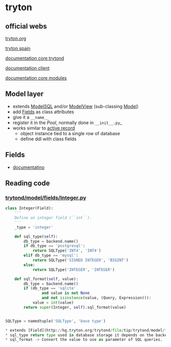 # tryton


## official webs

[tryton.org](http://www.tryton.org/)

[tryton spain](http://www.tryton-erp.es/)


[documentation core trytond](http://doc.tryton.org/4.2/trytond/doc/index.html)

[documentation client](http://doc.tryton.org/4.2/tryton/doc/index.html)

[documentation core modules](http://doc.tryton.org/4.2/modules/index.html)

## Model layer

* extends [ModelSQL](http://hg.tryton.org/trytond/file/tip/trytond/model/modelsql.py) and/or [ModelView](http://hg.tryton.org/trytond/file/tip/trytond/model/modelview.py) (sub-classing [Model](http://hg.tryton.org/trytond/file/tip/trytond/model/model.py))
* add [Fields](http://hg.tryton.org/trytond/file/tip/trytond/model/fields) as class attributes
* give it a ```__name__```
* register it in the *Pool*, normally done in ```__init__.py```_
* works similar to [active record](https://en.wikipedia.org/wiki/Active_record_pattern)
  - object instance tied to a single row of database
  - define ddl with class fields

## Fields

* [documentatino](http://doc.tryton.org/4.2/trytond/doc/ref/models/fields.html#ref-models-fields)



## Reading code

### [trytond/model/fields/Integer.py](http://hg.tryton.org/trytond/file/tip/trytond/model/fields/integer.py) 


``` python
class Integer(Field):
    '''
    Define an integer field (``int``).
    '''
    _type = 'integer'

    def sql_type(self):
        db_type = backend.name()
        if db_type == 'postgresql':
            return SQLType('INT4', 'INT4')
        elif db_type == 'mysql':
            return SQLType('SIGNED INTEGER', 'BIGINT')
        else:
            return SQLType('INTEGER', 'INTEGER')

    def sql_format(self, value):
        db_type = backend.name()
        if (db_type == 'sqlite'
                and value is not None
                and not isinstance(value, (Query, Expression))):
            value = int(value)
        return super(Integer, self).sql_format(value)


SQLType = namedtuple('SQLType', 'base type')

* extends [Field](http://hg.tryton.org/trytond/file/tip/trytond/model/fields/field.py)
* sql_type return type used in database storage it depends on the backend name.
* sql_format -> Convert the value to use as parameter of SQL queries.


